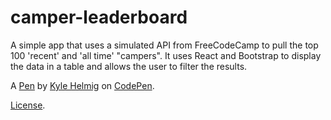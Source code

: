 # camper-leaderboard
A simple app that uses a simulated API from FreeCodeCamp to pull the top 100 'recent' and 'all time'
"campers". It uses React and Bootstrap to display the data in a table and allows the user to filter 
the results.

A [Pen](http://codepen.io/kshc46/full/ezmPPM/) by [Kyle Helmig](http://codepen.io/kshc46) on [CodePen](http://codepen.io/).

[License](https://codepen.io/kshc46/pen/QNVWKX/license).
